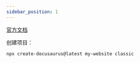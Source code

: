 ```yaml
---
sidebar_position: 1
---
```


[官方文档](https://docusaurus.io/docs)

创建项目：

    npx create-docusaurus@latest my-website classic



